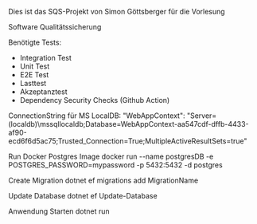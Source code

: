 Dies ist das SQS-Projekt von Simon Göttsberger für die Vorlesung

Software Qualitätssicherung


Benötigte Tests:

- Integration Test
- Unit Test
- E2E Test
- Lasttest 
- Akzeptanztest
- Dependency Security Checks (Github Action)


ConnectionString für MS LocalDB:
    "WebAppContext": "Server=(localdb)\\mssqllocaldb;Database=WebAppContext-aa547cdf-dffb-4433-af90-ecd6f6d5ac75;Trusted_Connection=True;MultipleActiveResultSets=true"

Run Docker Postgres Image
    docker run --name postgresDB -e POSTGRES_PASSWORD=mypassword -p 5432:5432 -d postgres

Create Migration
    dotnet ef migrations add MigrationName

Update Database
    dotnet ef Update-Database

Anwendung Starten
    dotnet run